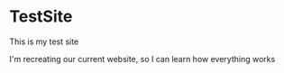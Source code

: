 # TestSite
This is my test site

I'm recreating our current website, so I can learn how everything works
